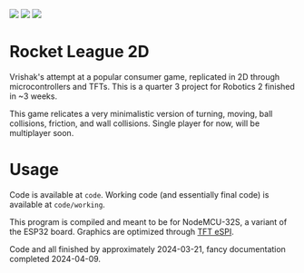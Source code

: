 ![](https://img.shields.io/badge/build-passing-green)
![](https://img.shields.io/badge/touched_grass-no-red)
![](https://img.shields.io/badge/gamemode-singeplayer-blue)

# Rocket League 2D

Vrishak's attempt at a popular consumer game, replicated in 2D through microcontrollers and TFTs. This is a quarter 3 project for Robotics 2 finished in ~3 weeks.

This game relicates a very minimalistic version of turning, moving, ball collisions, friction, and wall collisions. Single player for now, will be multiplayer soon.

# Usage

Code is available at `code`. Working code (and essentially final code) is available at `code/working`.

This program is compiled and meant to be for NodeMCU-32S, a variant of the ESP32 board. Graphics are optimized through [TFT eSPI](https://github.com/Bodmer/TFT_eSPI). 

Code and all finished by approximately 2024-03-21, fancy documentation completed 2024-04-09.

